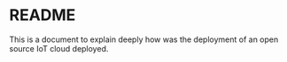 # README
This is a document to explain deeply how was the deployment of an open source IoT cloud deployed.

